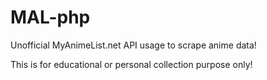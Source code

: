 # MAL-php
Unofficial MyAnimeList.net API usage to scrape anime data!

This is for educational or personal collection purpose only!
